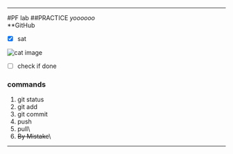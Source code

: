 ___________________________________________________________________________________________________________________
#PF lab
##PRACTICE
*yoooooo*\
**GitHub
- [x] sat

![cat image](https://th.bing.com/th/id/R.094ee0d312d6fb870f22e4e57a69bdd7?rik=394J%2fneqvGt7zQ&riu=http%3a%2f%2fimages4.fanpop.com%2fimage%2fphotos%2f16000000%2fBeautiful-Cat-cats-16096437-1280-800.jpg&ehk=7Ul0qN8DJPOyACXqdst%2bSeHYBg6ESI9MPS%2fjVm2XumU%3d&risl=&pid=ImgRaw&r=0)
- [ ] check if done
### commands
1. git status
2. git add
3. git commit
4. push
5. pull\
6. ~~By Mistake~~\
_________________________________________________________________________________________________________________
